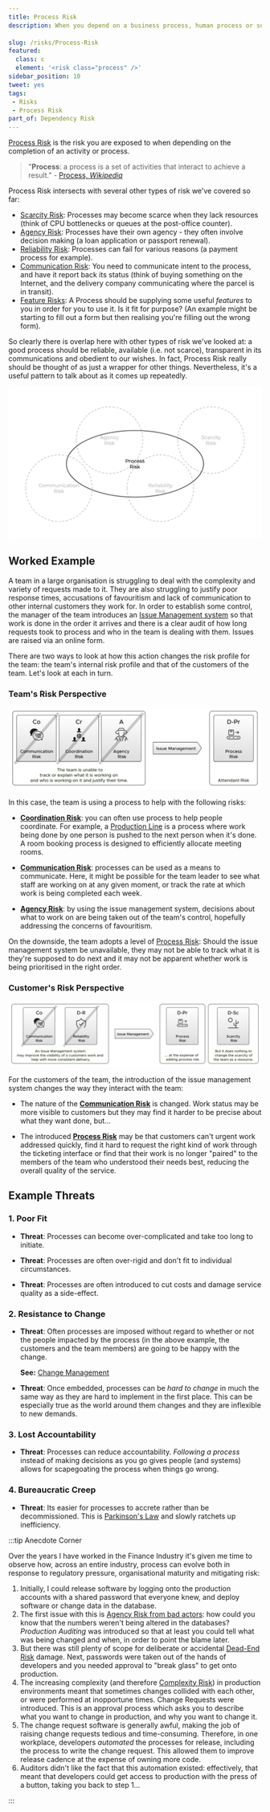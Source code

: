 ```yaml
---
title: Process Risk
description: When you depend on a business process, human process or software process to give you something you need.

slug: /risks/Process-Risk
featured: 
  class: c
  element: '<risk class="process" />'
sidebar_position: 10
tweet: yes
tags: 
 - Risks
 - Process Risk
part_of: Dependency Risk
---
```


<RiskIntro fm={frontMatter} />

[Process Risk](/tags/Process-Risk) is the risk you are exposed to when depending on the completion of an activity or process.  

> "**Process**: a process is a set of activities that interact to achieve a result." - [Process, _Wikipedia_](https://en.wikipedia.org/wiki/Process)

Process Risk intersects with several other types of risk we've covered so far:

- [Scarcity Risk](/tags/Scarcity-Risk): Processes may become scarce when they lack resources (think of CPU bottlenecks or queues at the post-office counter).
- [Agency Risk](/tags/Agency-Risk): Processes have their own agency - they often involve decision making (a loan application or passport renewal).
- [Reliability Risk](tags/Reliability-Risk): Processes can fail for various reasons (a payment process for example).
- [Communication Risk](/tags/Communication-Risk): You need to communicate intent to the process, and have it report back its status (think of buying something on the Internet, and the delivery company communicating where the parcel is in transit).
- [Feature Risks](/tags/Feature-Risk): A Process should be supplying some useful _features_ to you in order for you to use it.  Is it fit for purpose? (An example might be starting to fill out a form but then realising you're filling out the wrong form).

So clearly there is overlap here with other types of risk we've looked at:  a good process should be reliable, available (i.e. not scarce), transparent in its communications and obedient to our wishes.  In fact, Process Risk really should be thought of as just a wrapper for other things.  Nevertheless, it's a useful pattern to talk about as it comes up repeatedly.

![Process Risk Overlap Venn Diagram](/img/risks/process-risk/Process-Risk-Overlap.svg)

## Worked Example

A team in a large organisation is struggling to deal with the complexity and variety of requests made to it.  They are also struggling to justify poor response times, accusations of favouritism and lack of communication to other internal customers they work for.  In order to establish some control, the manager of the team introduces an [Issue Management system](/tags/Issue-Management) so that work is done in the order it arrives and there is a clear audit of how long requests took to process and who in the team is dealing with them.  Issues are raised via an online form.

There are two ways to look at how this action changes the risk profile for the team:  the team's internal risk profile and that of the customers of the team.  Let's look at each in turn.

### Team's Risk Perspective

![Process Risk - Team](/img/generated/risks/posters/process-risk1.svg)

In this case, the team is using a process to help with the following risks:

 - **[Coordination Risk](/tags/Coordination-Risk)**:  you can often use process to help people coordinate.  For example, a [Production Line](https://en.wikipedia.org/wiki/Production_line) is a process where work being done by one person is pushed to the next person when it's done.  A room booking process is designed to efficiently allocate meeting rooms. 

 - **[Communication Risk](/tags/Communication-Risk)**: processes can be used as a means to communicate.  Here, it might be possible for the team leader to see what staff are working on at any given moment, or track the rate at which work is being completed each week.
 
 - **[Agency Risk](/tags/Agency-Risk)**: by using the issue management system, decisions about what to work on are being taken out of the team's control, hopefully addressing the concerns of favouritism.

On the downside, the team adopts a level of [Process Risk](/tags/Process-Risk):   Should the issue management system be unavailable, they may not be able to track what it is they're supposed to do next and it may not be apparent whether work is being prioritised in the right order.   

### Customer's Risk Perspective

![Process Risk - Customer](/img/generated/risks/posters/process-risk2.svg)

For the customers of the team, the introduction of the issue management system changes the way they interact with the team:

 - The nature of the **[Communication Risk](/tags/Communication-Risk)** is changed.  Work status may be more visible to customers but they may find it harder to be precise about what they want done, but...
 
 - The introduced **[Process Risk](/tags/Process-Risk)** may be that customers can't urgent work addressed quickly, find it hard to request the right kind of work through the ticketing interface or find that their work is no longer "paired" to the members of the team who understood their needs best, reducing the overall quality of the service.


## Example Threats


### 1.  Poor Fit

- **Threat**: Processes can become over-complicated and take too long to initiate.  

- **Threat**: Processes are often over-rigid and don't fit to individual circumstances.

- **Threat**: Processes are often introduced to cut costs and damage service quality as a side-effect.

### 2.  Resistance to Change

- **Threat**: Often processes are imposed without regard to whether or not the people impacted by the process (in the above example, the customers and the team members) are going to be happy with the change.  

   **See:** [Change Management](https://en.wikipedia.org/wiki/Change_management)

- **Threat**: Once embedded, processes can be _hard to change_ in much the same way as they are hard to implement in the first place.  This can be especially true as the world around them changes and they are inflexible to new demands.

### 3.  Lost Accountability

- **Threat**: Processes can reduce accountability.   _Following a process_ instead of making decisions as you go gives people (and systems) allows for scapegoating the process when things go wrong.

### 4. Bureaucratic Creep

- **Threat**: Its easier for processes to accrete rather than be decommissioned.  This is [Parkinson's Law](On-Bureaucracy) and slowly ratchets up inefficiency.

:::tip Anecdote Corner

Over the years I have worked in the Finance Industry it's given me time to observe how, across an entire industry, process can evolve both in response to regulatory pressure, organisational maturity and mitigating risk:

1. Initially, I could release software by logging onto the production accounts with a shared password that everyone knew, and deploy software or change data in the database.  
2. The first issue with this is [Agency Risk from bad actors](/tags/Agency-Risk):  how could you know that the numbers weren't being altered in the databases? _Production Auditing_ was introduced so that at least you could tell what was being changed and when, in order to point the blame later.
3. But there was still plenty of scope for deliberate or accidental [Dead-End Risk](/tags/Dead-End-Risk) damage.  Next, passwords were taken out of the hands of developers and you needed approval to "break glass" to get onto production.  
4. The increasing complexity (and therefore [Complexity Risk](/tags/Complexity-Risk)) in production environments meant that sometimes changes collided with each other, or were performed at inopportune times.  Change Requests were introduced.  This is an approval process which asks you to describe what you want to change in production, and why you want to change it.  
5. The change request software is generally awful, making the job of raising change requests tedious and time-consuming.  Therefore, in one workplace, developers _automated_ the processes for release, including the process to write the change request.  This allowed them to improve release cadence at the expense of owning more code.
6. Auditors didn't like the fact that this automation existed: effectively, that meant that developers could get access to production with the press of a button, taking you back to step 1...

::: 
